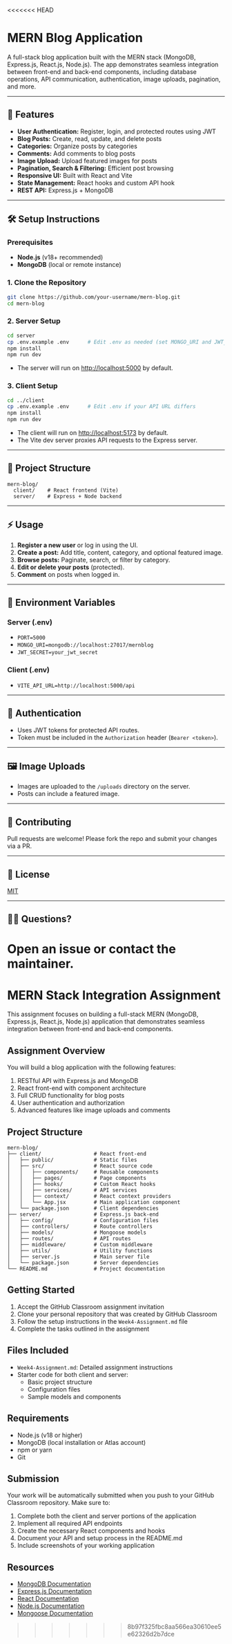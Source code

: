 <<<<<<< HEAD
# MERN Blog Application

A full-stack blog application built with the MERN stack (MongoDB, Express.js, React.js, Node.js). The app demonstrates seamless integration between front-end and back-end components, including database operations, API communication, authentication, image uploads, pagination, and more.

---

## 🚀 Features

- **User Authentication:** Register, login, and protected routes using JWT
- **Blog Posts:** Create, read, update, and delete posts
- **Categories:** Organize posts by categories
- **Comments:** Add comments to blog posts
- **Image Upload:** Upload featured images for posts
- **Pagination, Search & Filtering:** Efficient post browsing
- **Responsive UI:** Built with React and Vite
- **State Management:** React hooks and custom API hook
- **REST API:** Express.js + MongoDB

---

## 🛠️ Setup Instructions

### Prerequisites

- **Node.js** (v18+ recommended)
- **MongoDB** (local or remote instance)

### 1. Clone the Repository

```bash
git clone https://github.com/your-username/mern-blog.git
cd mern-blog
```

### 2. Server Setup

```bash
cd server
cp .env.example .env      # Edit .env as needed (set MONGO_URI and JWT_SECRET)
npm install
npm run dev
```

- The server will run on [http://localhost:5000](http://localhost:5000) by default.

### 3. Client Setup

```bash
cd ../client
cp .env.example .env      # Edit .env if your API URL differs
npm install
npm run dev
```

- The client will run on [http://localhost:5173](http://localhost:5173) by default.
- The Vite dev server proxies API requests to the Express server.

---

## 📂 Project Structure

```
mern-blog/
  client/    # React frontend (Vite)
  server/    # Express + Node backend
```

---

## ⚡ Usage

1. **Register a new user** or log in using the UI.
2. **Create a post:** Add title, content, category, and optional featured image.
3. **Browse posts:** Paginate, search, or filter by category.
4. **Edit or delete your posts** (protected).
5. **Comment** on posts when logged in.

---

## 🧩 Environment Variables

### **Server (.env)**
- `PORT=5000`
- `MONGO_URI=mongodb://localhost:27017/mernblog`
- `JWT_SECRET=your_jwt_secret`

### **Client (.env)**
- `VITE_API_URL=http://localhost:5000/api`

---

## 🔐 Authentication

- Uses JWT tokens for protected API routes.
- Token must be included in the `Authorization` header (`Bearer <token>`).

---

## 🖼️ Image Uploads

- Images are uploaded to the `/uploads` directory on the server.
- Posts can include a featured image.

---

## 🤝 Contributing

Pull requests are welcome! Please fork the repo and submit your changes via a PR.

---

## 📄 License

[MIT](LICENSE)

---

## 🙋‍♂️ Questions?

Open an issue or contact the maintainer.
=======
# MERN Stack Integration Assignment

This assignment focuses on building a full-stack MERN (MongoDB, Express.js, React.js, Node.js) application that demonstrates seamless integration between front-end and back-end components.

## Assignment Overview

You will build a blog application with the following features:
1. RESTful API with Express.js and MongoDB
2. React front-end with component architecture
3. Full CRUD functionality for blog posts
4. User authentication and authorization
5. Advanced features like image uploads and comments

## Project Structure

```
mern-blog/
├── client/                 # React front-end
│   ├── public/             # Static files
│   ├── src/                # React source code
│   │   ├── components/     # Reusable components
│   │   ├── pages/          # Page components
│   │   ├── hooks/          # Custom React hooks
│   │   ├── services/       # API services
│   │   ├── context/        # React context providers
│   │   └── App.jsx         # Main application component
│   └── package.json        # Client dependencies
├── server/                 # Express.js back-end
│   ├── config/             # Configuration files
│   ├── controllers/        # Route controllers
│   ├── models/             # Mongoose models
│   ├── routes/             # API routes
│   ├── middleware/         # Custom middleware
│   ├── utils/              # Utility functions
│   ├── server.js           # Main server file
│   └── package.json        # Server dependencies
└── README.md               # Project documentation
```

## Getting Started

1. Accept the GitHub Classroom assignment invitation
2. Clone your personal repository that was created by GitHub Classroom
3. Follow the setup instructions in the `Week4-Assignment.md` file
4. Complete the tasks outlined in the assignment

## Files Included

- `Week4-Assignment.md`: Detailed assignment instructions
- Starter code for both client and server:
  - Basic project structure
  - Configuration files
  - Sample models and components

## Requirements

- Node.js (v18 or higher)
- MongoDB (local installation or Atlas account)
- npm or yarn
- Git

## Submission

Your work will be automatically submitted when you push to your GitHub Classroom repository. Make sure to:

1. Complete both the client and server portions of the application
2. Implement all required API endpoints
3. Create the necessary React components and hooks
4. Document your API and setup process in the README.md
5. Include screenshots of your working application

## Resources

- [MongoDB Documentation](https://docs.mongodb.com/)
- [Express.js Documentation](https://expressjs.com/)
- [React Documentation](https://react.dev/)
- [Node.js Documentation](https://nodejs.org/en/docs/)
- [Mongoose Documentation](https://mongoosejs.com/docs/) 
>>>>>>> 8b97f325fbc8aa566ea30610ee5e62326d2b7dce
